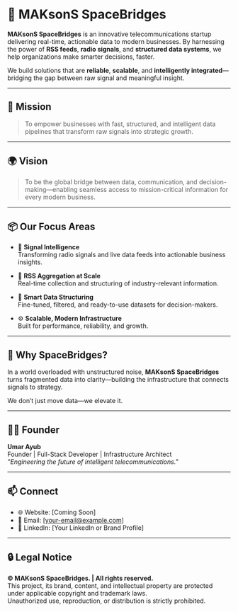 # 📡 MAKsonS SpaceBridges

**MAKsonS SpaceBridges** is an innovative telecommunications startup delivering real-time, actionable data to modern businesses. By harnessing the power of **RSS feeds**, **radio signals**, and **structured data systems**, we help organizations make smarter decisions, faster.

We build solutions that are **reliable**, **scalable**, and **intelligently integrated**—bridging the gap between raw signal and meaningful insight.

---

## 🚀 Mission

> To empower businesses with fast, structured, and intelligent data pipelines that transform raw signals into strategic growth.

---

## 🌍 Vision

> To be the global bridge between data, communication, and decision-making—enabling seamless access to mission-critical information for every modern business.

---

## 📦 Our Focus Areas

- 📶 **Signal Intelligence**  
  Transforming radio signals and live data feeds into actionable business insights.

- 📰 **RSS Aggregation at Scale**  
  Real-time collection and structuring of industry-relevant information.

- 🧠 **Smart Data Structuring**  
  Fine-tuned, filtered, and ready-to-use datasets for decision-makers.

- ⚙️ **Scalable, Modern Infrastructure**  
  Built for performance, reliability, and growth.

---

## 🧠 Why SpaceBridges?

In a world overloaded with unstructured noise, **MAKsonS SpaceBridges** turns fragmented data into clarity—building the infrastructure that connects signals to strategy.

We don’t just move data—we elevate it.

---

## 🧑‍💻 Founder

**Umar Ayub**  
Founder | Full-Stack Developer | Infrastructure Architect  
_"Engineering the future of intelligent telecommunications."_

---

## 📫 Connect

- 🌐 Website: [Coming Soon]  
- 📨 Email: [your-email@example.com]  
- 🔗 LinkedIn: [Your LinkedIn or Brand Profile]

---

## 🔒 Legal Notice

**© MAKsonS SpaceBridges. | All rights reserved.**  
This project, its brand, content, and intellectual property are protected under applicable copyright and trademark laws.  
Unauthorized use, reproduction, or distribution is strictly prohibited.
